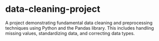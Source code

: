 # data-cleaning-project
A project demonstrating fundamental data cleaning and preprocessing techniques using Python and the Pandas library. This includes handling missing values, standardizing data, and correcting data types.
